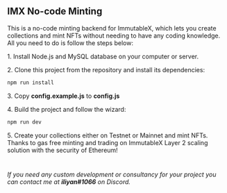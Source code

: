 ## IMX No-code Minting

This is a no-code minting backend for ImmutableX, which lets you create collections and mint NFTs without needing to have any coding knowledge. All you need to do is follow the steps below:


1\. Install Node.js and MySQL database on your computer or server.

2\. Clone this project from the repository and install its dependencies:

```bash
npm run install
```

3\. Copy **config.example.js** to **config.js**

4\. Build the project and follow the wizard:

```bash
npm run dev
```
5\. Create your collections either on Testnet or Mainnet and mint NFTs. Thanks to gas free minting and trading on ImmutableX Layer 2 scaling solution with the security of Ethereum!

#

*If you need any custom development or consultancy for your project you can contact me at **iliyan#1066** on Discord.* 

